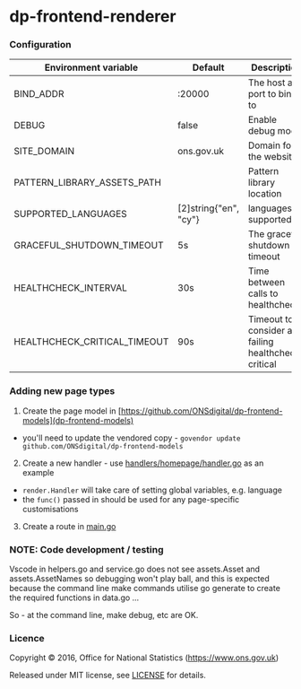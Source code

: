 dp-frontend-renderer
====================

### Configuration

| Environment variable          | Default               | Description
| ----------------------------- | --------------------- | -------------------------------
| BIND_ADDR                     | :20000                | The host and port to bind to
| DEBUG                         | false                 | Enable debug mode
| SITE_DOMAIN                   | ons.gov.uk            | Domain for the website
| PATTERN_LIBRARY_ASSETS_PATH   |                       | Pattern library location
| SUPPORTED_LANGUAGES           | [2]string{"en", "cy"} | languages supported
| GRACEFUL_SHUTDOWN_TIMEOUT     | 5s                    | The graceful shutdown timeout
|	HEALTHCHECK_INTERVAL          | 30s                   | Time between calls to healthchecks
|	HEALTHCHECK_CRITICAL_TIMEOUT  | 90s                   | Timeout to consider a failing healthcheck critical

### Adding new page types

1. Create the page model in [https://github.com/ONSdigital/dp-frontend-models](dp-frontend-models)
  - you'll need to update the vendored copy - `govendor update github.com/ONSdigital/dp-frontend-models`
2. Create a new handler - use [handlers/homepage/handler.go](handlers/homepage/handler.go) as an example
  - `render.Handler` will take care of setting global variables, e.g. language
  - the `func()` passed in should be used for any page-specific customisations
3. Create a route in [main.go](main.go)

### NOTE: Code development / testing

Vscode in helpers.go and service.go does not see assets.Asset and assets.AssetNames so debugging won't play ball, and this is expected because the command line make commands utilise go generate to create the required functions in  data.go  ...

So - at the command line, make debug, etc are OK. 

### Licence

Copyright ©‎ 2016, Office for National Statistics (https://www.ons.gov.uk)

Released under MIT license, see [LICENSE](LICENSE.md) for details.
